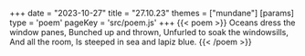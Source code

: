+++
date = "2023-10-27"
title = "27.10.23"
themes = ["mundane"]
[params]
  type = 'poem'
  pageKey = 'src/poem.js'
+++
{{< poem >}}
Oceans dress the window panes,
Bunched up and thrown,
Unfurled to soak the windowsills,
And all the room,
Is steeped in sea and lapiz blue.
{{< /poem >}}